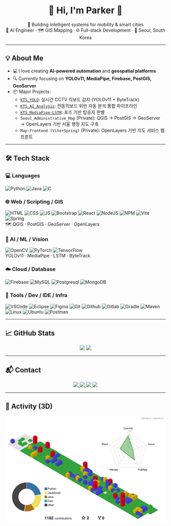 <!-- 헤더 -->
<h1 align="center">🛫 Hi, I'm <strong>Parker</strong> 👋</h1>

<p align="center">
  🚀 Building intelligent systems for mobility & smart cities <br>
  🤖 AI Engineer · 🗺️ GIS Mapping · 🌐 Full-stack Development · 📍 Seoul, South Korea
</p>

---

## 💡 About Me

- 💻 I love creating **AI-powered automation** and **geospatial platforms**
- 🔍 Currently focusing on **YOLOv11, MediaPipe, Firebase, PostGIS, GeoServer**
- 📦 Major Projects:
  - [`KTS_YOLO`](https://github.com/ParkerQH/KTS_YOLO): 실시간 CCTV 킥보드 감지 (YOLOv11 + ByteTrack)
  - [`KTS_AI_Analysis`](https://github.com/ParkerQH/KTS_AI_Analysis): 전동킥보드 위반 자동 분석 통합 파이프라인
  - [`KTS_MediaPipe-LSTM`](https://github.com/ParkerQH/KTS_MediaPipe-LSTM): 포즈 기반 탑승자 판별
  - `Seoul_Administrative_Map` (Private): QGIS → PostGIS → GeoServer → OpenLayers 기반 서울 행정 지도 구축
  - `Map-Frontend (Vite+Spring)` (Private): OpenLayers 기반 지도 서비스 웹 프론트

---

## 🛠️ Tech Stack

### 💻 Languages
![Python](https://skillicons.dev/icons?i=python&theme=light) 
![Java](https://skillicons.dev/icons?i=java&theme=light) 
![C](https://skillicons.dev/icons?i=c&theme=light)

### 🌐 Web / Scripting / GIS
![HTML](https://skillicons.dev/icons?i=html&theme=light) 
![CSS](https://skillicons.dev/icons?i=css&theme=light) 
![JS](https://skillicons.dev/icons?i=js&theme=light) 
![Bootstrap](https://skillicons.dev/icons?i=bootstrap&theme=light) 
![React](https://skillicons.dev/icons?i=react&theme=light) 
![NodeJS](https://skillicons.dev/icons?i=nodejs&theme=light) 
![NPM](https://skillicons.dev/icons?i=npm&theme=light) 
![Vite](https://skillicons.dev/icons?i=vite&theme=light) 
![Spring](https://skillicons.dev/icons?i=spring&theme=light)  
🗺️ QGIS · PostGIS · GeoServer · OpenLayers

### 🤖 AI / ML / Vision
![OpenCV](https://skillicons.dev/icons?i=opencv&theme=light) 
![PyTorch](https://skillicons.dev/icons?i=pytorch&theme=light) 
![TensorFlow](https://skillicons.dev/icons?i=tensorflow&theme=light)   
YOLOv11 · MediaPipe · LSTM · ByteTrack

### ☁️ Cloud / Database
![Firebase](https://skillicons.dev/icons?i=firebase&theme=light) 
![MySQL](https://skillicons.dev/icons?i=mysql) 
![Postgresql](https://skillicons.dev/icons?i=postgres&theme=light) 
![MongoDB](https://skillicons.dev/icons?i=mongodb&theme=light) 

### 🔧 Tools / Dev / IDE / Infra
![VSCode](https://skillicons.dev/icons?i=vscode&theme=light) 
![Eclipse](https://skillicons.dev/icons?i=eclipse&theme=light) 
![Figma](https://skillicons.dev/icons?i=figma&theme=light) 
![Git](https://skillicons.dev/icons?i=git&theme=light) 
![Github](https://skillicons.dev/icons?i=github&theme=light) 
![Gitlab](https://skillicons.dev/icons?i=gitlab&theme=light) 
![Gradle](https://skillicons.dev/icons?i=gradle&theme=light) 
![Maven](https://skillicons.dev/icons?i=maven&theme=light) 
![Linux](https://skillicons.dev/icons?i=linux&theme=light) 
![Ubuntu](https://skillicons.dev/icons?i=ubuntu&theme=light) 
![Postman](https://skillicons.dev/icons?i=postman&theme=light)

---

## 📈 GitHub Stats

<p align="center">
  <img src="https://github-readme-stats.vercel.app/api?username=ParkerQH&show_icons=true&theme=default&hide_border=true"/>
  <img src="https://github-readme-stats.vercel.app/api/top-langs/?username=ParkerQH&layout=compact&theme=default&hide_border=true"/>
</p>

---

## 📬 Contact

<p align="center">
  <a href="mailto:blueskyaoa7@gmail.com" >
    <img src="https://img.shields.io/badge/Gmail-D14836?style=for-the-badge&logo=gmail&logoColor=white"/>
  </a>
  <a href="https://github.com/ParkerQH">
    <img src="https://img.shields.io/badge/GitHub-181717?style=for-the-badge&logo=github&logoColor=white"/>
  </a>
  <a href="https://www.notion.so/your-notion-link">
    <img src="https://img.shields.io/badge/Notion-000000?style=for-the-badge&logo=notion&logoColor=white"/>
  </a>
  <a href="#">
    <img src="https://img.shields.io/badge/WeChat-07C160?style=for-the-badge&logo=wechat&logoColor=white"/>
  </a>
</p>

---

## 🧱 Activity (3D)

<p align="center">
  <img src="./profile-3d-contrib/profile-gitblock.svg" alt="3D GitHub Contribution"/>
</p>
